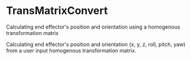 # TransMatrixConvert
Calculating end effector's position and orientation using a homogenous transformation matrix 

Calculating end effector's position and orientation (x, y, z, roll, pitch, yaw) from a user input homogenous transformation matrix.


